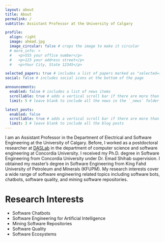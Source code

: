 ```yaml
---
layout: about
title: About
permalink: /
subtitle: Assistant Professor at the University of Calgary

profile:
  align: right
  image: ahmad.jpg
  image_circular: false # crops the image to make it circular
  # more_info: >
  #   <p>555 your office number</p>
  #   <p>123 your address street</p>
  #   <p>Your City, State 12345</p>

selected_papers: true # includes a list of papers marked as "selected={true}"
social: false # includes social icons at the bottom of the page

announcements:
  enabled: false # includes a list of news items
  scrollable: true # adds a vertical scroll bar if there are more than 3 news items
  limit: 5 # leave blank to include all the news in the `_news` folder

latest_posts:
  enabled: false
  scrollable: true # adds a vertical scroll bar if there are more than 3 new posts items
  limit: 3 # leave blank to include all the blog posts
---
```


I am an Assistant Professor in the Department of Electrical and Software Engineering at the University of Calgary. Before, I worked as a postdoctoral researcher at [DASLab](https://das.encs.concordia.ca/) in the department of computer science and software engineering at Concordia University. I received my Ph.D. degree in Software Engineering from Concordia University under Dr. Emad Shihab supervision. I obtained my master’s degree in Software Engineering from King Fahd University of Petroleum and Minerals (KFUPM). My research interests cover a wide range of software engineering related topics including software bots, chatbots, software quality, and mining software repositories.


Research Interests
======
- Software Chatbots
- Software Engineering for Artificial Intelligence 
- Mining Software Repositories
- Software Quality 
- Software Ecosystems 

<!-- Write your biography here. Tell the world about yourself. Link to your favorite [subreddit](http://reddit.com). You can put a picture in, too. The code is already in, just name your picture `prof_pic.jpg` and put it in the `img/` folder. -->

<!-- Put your address / P.O. box / other info right below your picture. You can also disable any of these elements by editing `profile` property of the YAML header of your `_pages/about.md`. Edit `_bibliography/papers.bib` and Jekyll will render your [publications page](/al-folio/publications/) automatically. -->

<!-- Link to your social media connections, too. This theme is set up to use [Font Awesome icons](https://fontawesome.com/) and [Academicons](https://jpswalsh.github.io/academicons/), like the ones below. Add your Facebook, Twitter, LinkedIn, Google Scholar, or just disable all of them. -->

